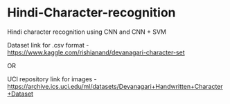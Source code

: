 # **Hindi-Character-recognition**

Hindi character recognition using CNN and CNN + SVM 

Dataset link for .csv format -https://www.kaggle.com/rishianand/devanagari-character-set

OR 

UCI repository link for images - https://archive.ics.uci.edu/ml/datasets/Devanagari+Handwritten+Character+Dataset
